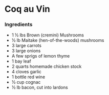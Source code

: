 # Coq au Vin

### Ingredients
* 1 &frac12; lbs Brown (cremini) Mushrooms
* &frac12; lb Maitake (hen-of-the-woods) mushrooms
* 3 large carrots
* 3 large onions
* A few sprigs of lemon thyme
* 1 bay leaf
* 2 quarts homemade chicken stock
* 4 cloves garlic
* 1 bottle red wine
* &frac12; cup cognac
* &frac12; lb bacon, cut into lardons


